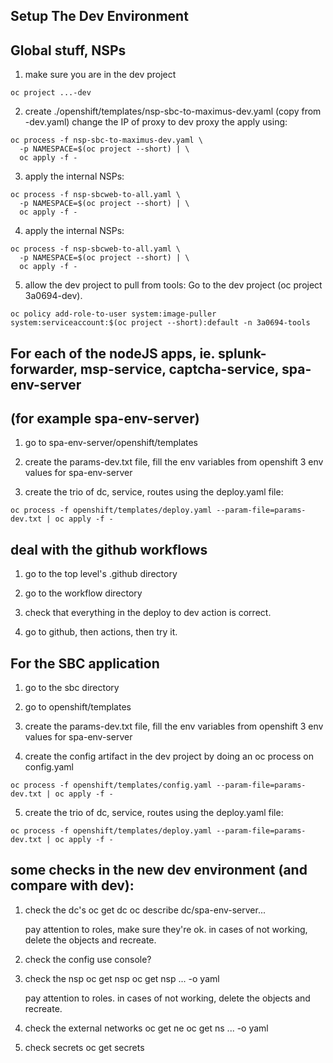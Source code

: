 
## Setup The Dev Environment

## Global stuff, NSPs

1. make sure you are in the dev project
```console
oc project ...-dev
```

2. create ./openshift/templates/nsp-sbc-to-maximus-dev.yaml  (copy from -dev.yaml)
   change the IP of proxy to dev proxy
   the apply using:
```console
oc process -f nsp-sbc-to-maximus-dev.yaml \
  -p NAMESPACE=$(oc project --short) | \
  oc apply -f -
```

3. apply the internal NSPs:
```console
oc process -f nsp-sbcweb-to-all.yaml \
  -p NAMESPACE=$(oc project --short) | \
  oc apply -f -
```

4. apply the internal NSPs:
```console
oc process -f nsp-sbcweb-to-all.yaml \
  -p NAMESPACE=$(oc project --short) | \
  oc apply -f -
```

5. allow the dev project to pull from tools:
   Go to the dev project (oc project 3a0694-dev).
```console
oc policy add-role-to-user system:image-puller system:serviceaccount:$(oc project --short):default -n 3a0694-tools
```

## For each of the nodeJS apps, ie. splunk-forwarder, msp-service, captcha-service, spa-env-server
## (for example spa-env-server)

1. go to spa-env-server/openshift/templates

2. create the params-dev.txt file, fill the env variables from openshift 3 env values for spa-env-server

3. create the trio of dc, service, routes using the deploy.yaml file:
```console
oc process -f openshift/templates/deploy.yaml --param-file=params-dev.txt | oc apply -f -
```

## deal with the github workflows

1. go to the top level's .github directory

2. go to the workflow directory

3. check that everything in the deploy to dev action is correct.

4. go to github, then actions, then try it.


## For the SBC application

1. go to the sbc directory

2. go to openshift/templates

3. create the params-dev.txt file, fill the env variables from openshift 3 env values for spa-env-server

4. create the config artifact in the dev project by doing an oc process on config.yaml
```console
oc process -f openshift/templates/config.yaml --param-file=params-dev.txt | oc apply -f -
```
5. create the trio of dc, service, routes using the deploy.yaml file:
```console
oc process -f openshift/templates/deploy.yaml --param-file=params-dev.txt | oc apply -f -
```

## some checks in the new dev environment (and compare with dev):

1. check the dc's
   oc get dc
   oc describe dc/spa-env-server...

   pay attention to roles, make sure they're ok.
   in cases of not working, delete the objects and recreate.

2. check the config
   use console?

3. check the nsp
   oc get nsp
   oc get nsp ... -o yaml

   pay attention to roles.
   in cases of not working, delete the objects and recreate.

4. check the external networks
   oc get ne
   oc get ns ... -o yaml

5. check secrets
   oc get secrets

